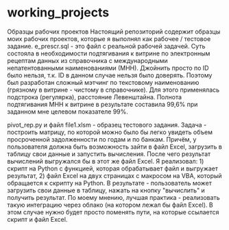 # working_projects
Образцы рабочих проектов
Настоящий репозиторий содержит образцы моих рабочих проектов, которые я выполнял как рабочее / тестовое задание.
e_prescr.sql - это файл с реальной рабочей задачей. Суть состояла в необходимости подтягивания к витрине по электронным рецептам данных
из справочника с международными непатентованными наименованиями (МНН). Джойнить просто по ID было нельзя, т.к. ID в данном случае нельзя было
доверять. Поэтому был разработан сложный мэтчинг по текстовому наименованию (грязному в витрине - чистому в справочнике).
Для этого применялась подстрока (регулярка), расстояние Левенштайна. Полнота подтягивания МНН к витрине в результате составила 99,6% при
заданном мне целевом показателе 99%.

pivot_rep.py и файл file1.xlsm - образец тестового задания. Задача - построить матрицу, по которой можно было бы легко увидеть объем
просроченной задолженности по годам и по банкам. Причём, у пользователя должна быть возможность зайти в файл Excel, загрузить в таблицу свои
данные и запустить вычисления. После чего результат вычислений выгружался бы в этот же файл Excel. Я реализовал: 1) скрипт на Python с функцией,
которая обрабатывает файл и выгружает результат, 2) файл Excel на двух страницах с макросом на VBA, который обращается к скрипту на Python.
В результате - пользователь может загрузить свои данные в таблицу, нажать на кнопку "вычислить" и получить результат.
По моему мнению, лучшая практика - реализовать такую интеграцию через облако (на котором лежал бы файл Excel). В этом случае нужно будет просто
поменять пути, на которые ссылается скрипт и файл Excel.
